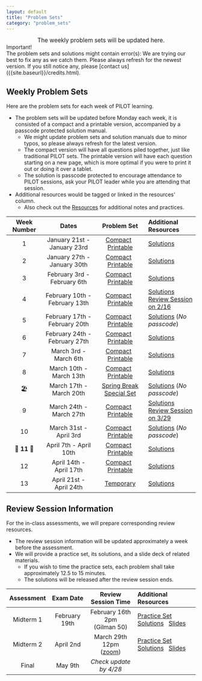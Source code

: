 ```yaml
---
layout: default
title: "Problem Sets"
category: "problem_sets"
---
```


<div style="text-align: center; font-size: 110%;">
    The weekly problem sets will be updated here.
</div>

<div class='admonition info'>
  <div class='title'>Important!</div>
  <div class='content' markdown='1'>
The problem sets and solutions might contain error(s): We are trying our best to fix any as we catch them. Please always refresh for the newest version. If you still notice any, please [contact us]({{site.baseurl}}/credits.html).
  </div>
</div>

## Weekly Problem Sets

Here are the problem sets for each week of PILOT learning.
- The problem sets will be updated before Monday each week, it is consisted of a compact and a printable version, accompanied by a passcode protected solution manual.
    - We might update problem sets and solution manuals due to minor typos, so please always refresh for the latest version.
    - The compact version will have all questions piled together, just like traditional PILOT sets. The printable version will have each question starting on a new page, which is more optimal if you were to print it out or doing it over a tablet.
    - The solution is passcode protected to encourage attendance to PILOT sessions, ask your PILOT leader while you are attending that session.
- Additional resources would be tagged or linked in the resources' column.
    - Also check out the [Resources]({{site.baseurl}}/resources.html#important-documents) for additional notes and practices.

| Week Number | Dates | Problem Set | Additional Resources |
|:-----------:|:-----:|:-----------:|:---------------------|
| 1 | January 21st - January 23rd | [Compact]({{site.baseurl}}/PSets/1C.pdf) &nbsp; [Printable]({{site.baseurl}}/PSets/1E.pdf) | [Solutions]({{site.baseurl}}/PSets/1S.pdf) |
| 2 | January 27th - January 30th | [Compact]({{site.baseurl}}/PSets/2C.pdf) &nbsp; [Printable]({{site.baseurl}}/PSets/2E.pdf) | [Solutions]({{site.baseurl}}/PSets/2S.pdf) |
| 3 | February 3rd - February 6th | [Compact]({{site.baseurl}}/PSets/3C.pdf) &nbsp; [Printable]({{site.baseurl}}/PSets/3E.pdf) | [Solutions]({{site.baseurl}}/PSets/3S.pdf)|
| 4 | February 10th - February 13th | [Compact]({{site.baseurl}}/PSets/4C.pdf) &nbsp; [Printable]({{site.baseurl}}/PSets/4E.pdf) | [Solutions]({{site.baseurl}}/PSets/4S.pdf) <br> [Review Session on 2/16](#review-session-information) |
| 5 | February 17th - February 20th | [Compact]({{site.baseurl}}/PSets/5C.pdf) &nbsp; [Printable]({{site.baseurl}}/PSets/5E.pdf) | [Solutions]({{site.baseurl}}/PSets/5S.pdf) (*No passcode*) |
| 6 | February 24th - February 27th | [Compact]({{site.baseurl}}/PSets/6C.pdf) &nbsp; [Printable]({{site.baseurl}}/PSets/6E.pdf) | [Solutions]({{site.baseurl}}/PSets/6S.pdf) |
| 7 | March 3rd - March 6th | [Compact]({{site.baseurl}}/PSets/7C.pdf) &nbsp; [Printable]({{site.baseurl}}/PSets/7E.pdf) | [Solutions]({{site.baseurl}}/PSets/7S.pdf) |
| 8 | March 10th - March 13th | [Compact]({{site.baseurl}}/PSets/8C.pdf) &nbsp; [Printable]({{site.baseurl}}/PSets/8E.pdf) | [Solutions]({{site.baseurl}}/PSets/8S.pdf) |
| 🏖️ | March 17th - March 20th | [Spring Break Special Set]({{site.baseurl}}/PSets/SB.pdf) | [Solutions]({{site.baseurl}}/PSets/SBS.pdf) (*No passcode*) |
| 9 | March 24th - March 27th | [Compact]({{site.baseurl}}/PSets/9C.pdf) &nbsp; [Printable]({{site.baseurl}}/PSets/9E.pdf) | [Solutions]({{site.baseurl}}/PSets/9S.pdf) <br> [Review Session on 3/29](#review-session-information) |
| 10 | March 31st - April 3rd | [Compact]({{site.baseurl}}/PSets/10C.pdf) &nbsp; [Printable]({{site.baseurl}}/PSets/10E.pdf) | [Solutions]({{site.baseurl}}/PSets/10S.pdf) (*No passcode*) |
| **🌟 11 🌟** | April 7th - April 10th | [Compact]({{site.baseurl}}/PSets/11C.pdf) &nbsp; [Printable]({{site.baseurl}}/PSets/11E.pdf) | [Solutions]({{site.baseurl}}/PSets/11S.pdf) |
| 12 | April 14th - April 17th | [Compact]({{site.baseurl}}/PSets/12C.pdf) &nbsp; [Printable]({{site.baseurl}}/PSets/12E.pdf) | [Solutions]({{site.baseurl}}/PSets/12S.pdf) |
| 13 | April 21st - April 24th | [Temporary]({{site.baseurl}}/PSets/13.pdf) | [Solutions]({{site.baseurl}}/PSets/13S.pdf) |

## Review Session Information

For the in-class assessments, we will prepare corresponding review resources.
- The review session information will be updated approximately a week before the assessment.
- We will provide a practice set, its solutions, and a slide deck of related materials.
    - If you wish to time the practice sets, each problem shall take approximately 12.5 to 15 minutes.
    - The solutions will be released after the review session ends.

| Assessment | Exam Date | Review Session Time | Additional Resources |
|:----------:|:---------:|:-------------------:|:---------------------|
| Midterm 1 | February 19th | February 16th 2pm <br> (Gilman 50) | [Practice Set]({{site.baseurl}}/PSets/M1.pdf) &nbsp; [Solutions]({{site.baseurl}}/PSets/M1S.pdf) &nbsp; [Slides]({{site.baseurl}}/PSets/S1.pdf) |
| Midterm 2 | April 2nd | March 29th 12pm <br> ([zoom](https://JHUBlueJays.zoom.us/j/96598269569?pwd=6SK431bSwCgFr8gAUrAQFbVXEJXqYv.1)) | [Practice Set]({{site.baseurl}}/PSets/M2.pdf) &nbsp; [Solutions]({{site.baseurl}}/PSets/M2S.pdf) &nbsp; [Slides]({{site.baseurl}}/PSets/S2.pdf) |
| Final | May 9th | *Check update by 4/28* |  |
